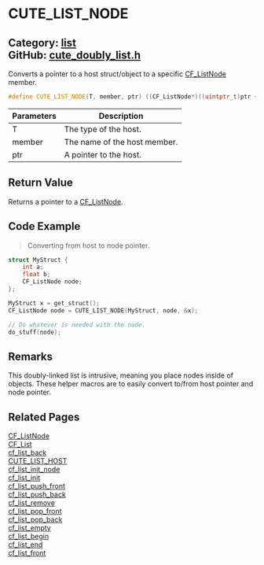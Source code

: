# CUTE_LIST_NODE

Category: [list](https://github.com/RandyGaul/cute_framework/blob/master/docs/api_reference?id=list)  
GitHub: [cute_doubly_list.h](https://github.com/RandyGaul/cute_framework/blob/master/include/cute_doubly_list.h)  
---

Converts a pointer to a host struct/object to a specific [CF_ListNode](https://github.com/RandyGaul/cute_framework/blob/master/docs/list/cf_listnode.md) member.

```cpp
#define CUTE_LIST_NODE(T, member, ptr) ((CF_ListNode*)((uintptr_t)ptr + CUTE_OFFSET_OF(T, member)))
```

Parameters | Description
--- | ---
T | The type of the host.
member | The name of the host member.
ptr | A pointer to the host.

## Return Value

Returns a pointer to a [CF_ListNode](https://github.com/RandyGaul/cute_framework/blob/master/docs/list/cf_listnode.md).

## Code Example

> Converting from host to node pointer.

```cpp
struct MyStruct {
    int a;
    float b;
    CF_ListNode node;
};

MyStruct x = get_struct();
CF_ListNode node = CUTE_LIST_NODE(MyStruct, node, &x);

// Do whatever is needed with the node.
do_stuff(node);
```

## Remarks

This doubly-linked list is intrusive, meaning you place nodes inside of objects. These helper macros are to
easily convert to/from host pointer and node pointer.

## Related Pages

[CF_ListNode](https://github.com/RandyGaul/cute_framework/blob/master/docs/list/cf_listnode.md)  
[CF_List](https://github.com/RandyGaul/cute_framework/blob/master/docs/list/cf_list.md)  
[cf_list_back](https://github.com/RandyGaul/cute_framework/blob/master/docs/list/cf_list_back.md)  
[CUTE_LIST_HOST](https://github.com/RandyGaul/cute_framework/blob/master/docs/list/cute_list_host.md)  
[cf_list_init_node](https://github.com/RandyGaul/cute_framework/blob/master/docs/list/cf_list_init_node.md)  
[cf_list_init](https://github.com/RandyGaul/cute_framework/blob/master/docs/list/cf_list_init.md)  
[cf_list_push_front](https://github.com/RandyGaul/cute_framework/blob/master/docs/list/cf_list_push_front.md)  
[cf_list_push_back](https://github.com/RandyGaul/cute_framework/blob/master/docs/list/cf_list_push_back.md)  
[cf_list_remove](https://github.com/RandyGaul/cute_framework/blob/master/docs/list/cf_list_remove.md)  
[cf_list_pop_front](https://github.com/RandyGaul/cute_framework/blob/master/docs/list/cf_list_pop_front.md)  
[cf_list_pop_back](https://github.com/RandyGaul/cute_framework/blob/master/docs/list/cf_list_pop_back.md)  
[cf_list_empty](https://github.com/RandyGaul/cute_framework/blob/master/docs/list/cf_list_empty.md)  
[cf_list_begin](https://github.com/RandyGaul/cute_framework/blob/master/docs/list/cf_list_begin.md)  
[cf_list_end](https://github.com/RandyGaul/cute_framework/blob/master/docs/list/cf_list_end.md)  
[cf_list_front](https://github.com/RandyGaul/cute_framework/blob/master/docs/list/cf_list_front.md)  
